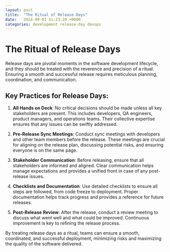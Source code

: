 ```yaml
---
layout: post
title:  "The Ritual of Release Days"
date:   2024-09-01 11:23:20 +0000
categories: development release-day devops
---
```

<link rel="stylesheet" type="text/css" href="{{ site.baseurl }}/assets/css/styles.css">

# The Ritual of Release Days

Release days are pivotal moments in the software development lifecycle, and they should be treated with the reverence and precision of a ritual. Ensuring a smooth and successful release requires meticulous planning, coordination, and communication.

## Key Practices for Release Days:

1. **All Hands on Deck**: No critical decisions should be made unless all key stakeholders are present. This includes developers, QA engineers, product managers, and operations teams. Their collective expertise ensures that any issues can be swiftly addressed.

2. **Pre-Release Sync Meetings**: Conduct sync meetings with developers and other team members before the release. These meetings are crucial for aligning on the release plan, discussing potential risks, and ensuring everyone is on the same page.

3. **Stakeholder Communication**: Before releasing, ensure that all stakeholders are informed and aligned. Clear communication helps manage expectations and provides a unified front in case of any post-release issues.

4. **Checklists and Documentation**: Use detailed checklists to ensure all steps are followed, from code freeze to deployment. Proper documentation helps track progress and provides a reference for future releases.

5. **Post-Release Review**: After the release, conduct a review meeting to discuss what went well and what could be improved. Continuous improvement is key to refining the release process.

By treating release days as a ritual, teams can ensure a smooth, coordinated, and successful deployment, minimizing risks and maximizing the quality of the software delivered.